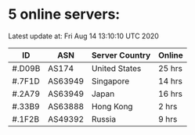 # 5 online servers:

Latest update at: Fri Aug 14 13:10:10 UTC 2020

| ID | ASN | Server Country | Online |
| -- | --- | -------------- | ------ |
| #.D09B | AS174 | United States | 25 hrs |
| #.7F1D | AS63949 | Singapore | 14 hrs |
| #.2A79 | AS63949 | Japan | 16 hrs |
| #.33B9 | AS63888 | Hong Kong | 2 hrs |
| #.1F2B | AS49392 | Russia | 9 hrs |

